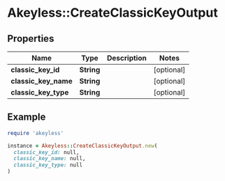 # Akeyless::CreateClassicKeyOutput

## Properties

| Name | Type | Description | Notes |
| ---- | ---- | ----------- | ----- |
| **classic_key_id** | **String** |  | [optional] |
| **classic_key_name** | **String** |  | [optional] |
| **classic_key_type** | **String** |  | [optional] |

## Example

```ruby
require 'akeyless'

instance = Akeyless::CreateClassicKeyOutput.new(
  classic_key_id: null,
  classic_key_name: null,
  classic_key_type: null
)
```

